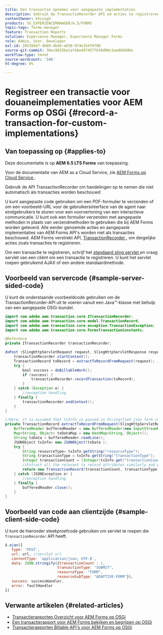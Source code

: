 ```yaml
---
title: Een transactie opnemen voor aangepaste implementaties
description: Gebruik de TransactieRecorder API om acties te registreren die niet automatisch als transacties worden rekenschap gegeven.
contentOwner: khsingh
products: SG_EXPERIENCEMANAGER/6.5/FORMS
topic-tags: forms-manager
feature: Transaction Reports
solution: Experience Manager, Experience Manager Forms
role: Admin, User, Developer
exl-id: 205394bf-4609-4bdd-a030-974e354f9700
source-git-commit: 30ec8835be1af46e497457f639d90c1ee8b9dd6e
workflow-type: tm+mt
source-wordcount: '246'
ht-degree: 0%

---
```


# Registreer een transactie voor douaneimplementaties voor AEM Forms op OSGi {#record-a-transaction-for-custom-implementations}

## Van toepassing op {#applies-to}

Deze documentatie is op **AEM 6.5 LTS Forms** van toepassing.

Voor de documentatie van AEM as a Cloud Service, zie [ AEM Forms op Cloud Service ](https://experienceleague.adobe.com/nl/docs/experience-manager-cloud-service/content/forms/using-communications/record-transaction-custom-implementation).

Gebruik de API TransactionRecorder om handelingen op te nemen die niet automatisch als transacties worden beschouwd

U kunt aangepaste code gebruiken om een PDF-formulier te verzenden of om een voorbeeld-URL voor de gebruikersinterface van de agent naar eindgebruikers te sturen voor een voorvertoning van een interactieve communicatie. U kunt ook een formulier verzenden met aangepaste methoden in plaats van verzendmethoden te gebruiken die bij AEM Forms worden geleverd. Alle eerder genoemde acties en aangepaste implementaties van AEM Forms API&#39;s worden niet als transacties beschouwd. AEM Forms verstrekt API, [ TransactionRecorder ](https://developer.adobe.com/experience-manager/reference-materials/6-5/forms/javadocs/com/adobe/aem/transaction/core/ITransactionRecorder.html), om dergelijke acties zoals transacties te registreren.

Om een transactie te registreren, schrijf het [ standaard sling servlet ](https://experienceleague.adobe.com/docs/experience-manager-learn/forms/store-and-retrieve-af-with-2fa/create-servlet.html?lang=nl-NL) en vraag servlet van een cliënt om een transactie te registreren. U kunt het servlet roepen gebruikend AJAX of een andere standaardmethode.

## Voorbeeld van servercode {#sample-server-sided-code}

U kunt de onderstaande voorbeeldcode gebruiken om de TransactionRecorder-API uit te voeren vanuit een Java™-klasse met behulp van een aangepaste OSGi-bundel.

```java
import com.adobe.aem.transaction.core.ITransactionRecorder;
import com.adobe.aem.transaction.core.model.TransactionRecord;
import com.adobe.aem.transaction.core.exception.TransactionException;
import com.adobe.aem.transaction.core.FormsTransactionConstants;

@Reference
private ITransactionRecorder transactionRecorder;

doPost (SlingHttpServletRequest request, SlingHttpServletResponse response) {
    transactionRecorder.startContext();
    TransactionRecord txRecord = extractTxRecordFromRequest(request); //extract transaction relevant data from request
    try {
        bool success = doBillableWork();
        if (success) {
            transactionRecorder.recordTransaction(txRecord);
        }
    } catch (Exception e) {
        //exception handling
    } finally {
        transactionRecorder.endContext();
    }
}

//Here, it is assumed that txInfo is passed in Stringified json form in the ajax call (in data parameter). You can pass txInfo from client in any way that you find suitable.
private TransactionRecord extractTxRecordFromRequest(SlingHttpServletRequest request) {
    BufferedReader bufferedReader = new BufferedReader(new InputStreamReader(request.getInputStream()));
    Map<String, Object> txDataMap = new HashMap<String, Object>();
    String txData = bufferedReader.readLine();
    JSONObject txInfo= new JSONObject(txData );
    try {
        String resourceType= txInfo.getString("resourceType");
        String transactionType = txInfo.getString("transactionType");
        Integer transactionCount = (Integer)txInfo.get("transactionCount");
        //Extract all the relevant tx record attributes similarly and pass them in Transaction Record constructor as per the java doc}
        return new TransactionRecord(transactionCount, transactionType, resourceType, ..);
    } catch (JSONException e) {
        //exception handling
    } finally {
        bufferedReader.close();
    }
}
```

## Voorbeeld van code aan clientzijde {#sample-client-side-code}

U kunt de hieronder steekproefcode gebruiken om servlet te roepen die `TransactionRecorder` API heeft.

```javascript
$.ajax({
   type: 'POST',
   url: url, //servlet url
   contentType: 'application/json; UTF-8',
   data: JSON.stringify({transactionCount : 1,
                        transactionType: "SUBMIT",
                        resourceType: "FORM",
                        resourceSubType: "ADAPTIVE-FORM"}),
   success: successHandler,
   error: faultHandler
})
```

## Verwante artikelen {#related-articles}

* [Transactierapporten Overzicht voor AEM Forms op OSGi](/help/forms/using/transaction-reports-overview.md)
* [Een transactierapport voor AEM Forms bekijken en begrijpen op OSGi](/help/forms/using/viewing-and-understanding-transaction-reports.md)
* [Transactierapporten Billable API&#39;s voor AEM Forms op OSGi](/help/forms/using/transaction-reports-billable-apis.md)

